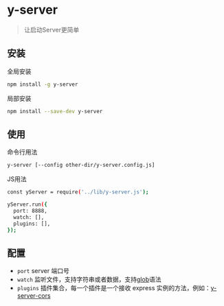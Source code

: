 # y-server

> 让启动Server更简单


## 安装

全局安装
```bash
npm install -g y-server
```

局部安装
```bash
npm install --save-dev y-server
```

## 使用

命令行用法
```bash
y-server [--config other-dir/y-server.config.js]
```

JS用法
```bash
const yServer = require('../lib/y-server.js');

yServer.run({
  port: 8888,
  watch: [],
  plugins: [],
});
```

## 配置

* `port` server 端口号
* `watch` 监听文件，支持字符串或者数据，支持[glob](https://github.com/isaacs/node-glob)语法
* `plugins` 插件集合，每一个插件是一个接收 express 实例的方法，例如：[y-server-cors](https://github.com/yued-fe/y-server-cors)
